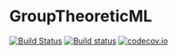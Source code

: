 # GroupTheoreticML

[![Build Status](https://travis-ci.org/nchaudhr/GroupTheoreticML.jl.svg?branch=master)](https://travis-ci.org/nchaudhr/GroupTheoreticML.jl)
[![Build status](https://ci.appveyor.com/api/projects/status/88712yx0ahwxti18?svg=true)](https://ci.appveyor.com/project/nchaudhr/grouptheoreticml-jl)
[![codecov.io](http://codecov.io/github/nchaudhr/GroupTheoreticML.jl/coverage.svg?branch=master)](http://codecov.io/github/nchaudhr/GroupTheoreticML.jl?branch=master)
